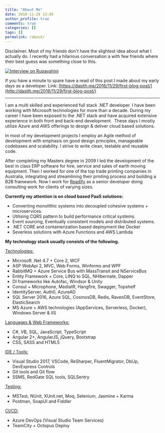 ```yaml
---
title: "About Me"
date: 2016-11-29 13:45
author_profile: true
comments: true
categories: []
tags: []
permalink: /about/
---
```

Disclaimer. Most of my friends don't have the slightest idea about what I actually do. I recently had a hilarious conversation a with few friends where their best guess was something close to this.

[![Interview on Rupavahini](https://img.youtube.com/vi/JksqLU50sWY/0.jpg)](https://www.youtube.com/watch?v=JksqLU50sWY)

If you have a minute to spare have a read of this post I made about my early days as a developer. Link: [https://dasith.me/2016/11/29/first-blog-post/](http://dasith.me/2016/11/29/first-blog-post/)

<hr />

I am a multi skilled and experienced full stack .NET developer. I have been working with Microsoft technologies for more than a decade. During my career I have been exposed to the .NET stack and have acquired extensive experience in both front and back-end development.  These days I mostly utilize Azure and AWS offerings to design & deliver cloud based solutions.

In most of my development projects I employ an Agile method of development with emphasis on good design principles, manageable codebases and scalability. I strive to write clean, testable and reusable code.

After completing my Masters degree in 2009 I led the development of the best in class ERP software for hire, service and sales of earth moving equipment. Then I worked for one of the top trade printing companies in Australia, integrating and streamlining their printing process and building a B2B framework. Now I work for <a href="https://readify.net/" target="_blank" rel="noopener">Readify</a> as a senior developer doing consulting work for clients of varying sizes. 

**Currently my attention is on cloud based PaaS solutions:**


*   Converting monolithic systems into decoupled cohesive systems + microservices.
*   Utilising CQRS pattern to build performance critical systems.
*   Event sourcing, Eventually consistent models and distributed systems.
*   .NET CORE and containerization based deployment like Docker
*   Severless solutions with Azure Functions and AWS Lambda

**My technology stack usually consists of the following.**

<span style="text-decoration:underline;">Technologies:</span>


*   Microsoft .Net 4.7 + Core 2, WCF
*   ASP WebApi 2, MVC, Web Forms, Winforms and WPF
*   RabbitMQ + Azure Service Bus with MassTransit and NServiceBus
*   Entity Framework + Core, LINQ to SQL, NHibernate, Dapper
*   DI frameworks like Autofac, Windsor & Unity
*   Consul + Microphone, MediatR, Hangfire, Swagger, Topshelf
*   IdentityServer, Auth0, AzureAD
*   SQL Server 2016, Azure SQL, CosmosDB, Redis, RavenDB, EventStore, ElasticSearch
*   MS Azure + AWS technologies (AppServices, Serverless, Docker), Windows Server & IIS

<span style="text-decoration:underline;">Languages & Web Frameworks:</span>


*   C#, VB, SQL, JavaScript, TypeScript
*   Angular 2+, AngularJS, jQuery, Bootstrap
*   CSS, SASS and HTML5

<span style="text-decoration:underline;">IDE / Tools:</span>

*   Visual Studio 2017, VSCode, ReSharper, FluentMigrator, DbUp, DevExpress Controls
*   Git tools and Git flow
*   SSMS, RedGate SQL tools, SQLSentry

<span style="text-decoration:underline;">Testing:</span>

*   MSTest, NUnit, XUnit.net, Moq, Selenium, Jasmine + Karma
*   Postman, SoapUI and Fiddler

<span style="text-decoration:underline;">CI/CD:</span>

*   Azure DevOps (Visual Studio Team Services)
*   TeamCity + Octopus Deploy
